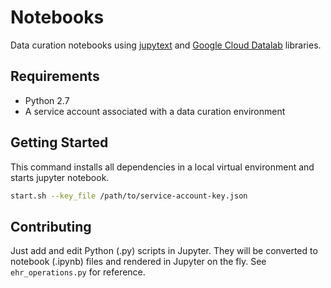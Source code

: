 # Notebooks

Data curation notebooks using [jupytext](https://github.com/mwouts/jupytext) and [Google Cloud Datalab](https://cloud.google.com/datalab/) libraries. 

## Requirements

 * Python 2.7
 * A service account associated with a data curation environment 

## Getting Started

This command installs all dependencies in a local virtual environment and starts jupyter notebook.

```bash
start.sh --key_file /path/to/service-account-key.json
```

## Contributing

Just add and edit Python (.py) scripts in Jupyter. They will be converted to notebook (.ipynb) files and rendered in Jupyter on the fly. See `ehr_operations.py` for reference. 
